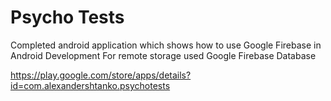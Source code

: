 # Psycho Tests
Completed android application which shows how to use Google Firebase in Android Development
For remote storage used Google Firebase Database

https://play.google.com/store/apps/details?id=com.alexandershtanko.psychotests
